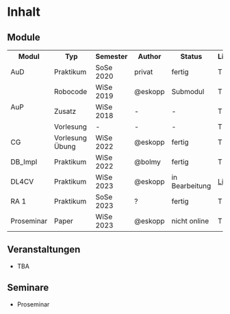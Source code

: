 # Inhalt

## Module
<table>
  <tr>
    <th>Modul</th>
    <th>Typ</th>
    <th>Semester</th>
    <th>Author</th>
    <th>Status</th>
    <th>Link</th>
  </tr>
  <tr>
    <td>AuD</td>
    <td>Praktikum</td>
    <td>SoSe 2020</td>
    <td>privat</td>
    <td>fertig</td>
    <td>TBA</td>
  </tr>
  <tr>
    <td rowspan="3">AuP</td>
    <td>Robocode</td>
    <td>WiSe 2019</td>
    <td>@eskopp</td>
    <td>Submodul</td>
    <td>TBA</td>
  </tr>
  <tr>
    <td>Zusatz</td>
    <td>WiSe 2018</td>
    <td>-</td>
    <td>-</td>
    <td>TBA</td>
  </tr>
  <tr>
    <td>Vorlesung</td>
    <td>-</td>
    <td>-</td>
    <td>-</td>
    <td>TBA</td>
  </tr>
  <tr>
    <td>CG</td>
    <td>Vorlesung&nbsp;<br>Übung</td>
    <td>WiSe 2022</td>
    <td>@eskopp</td>
    <td>fertig</td>
    <td>TBA</td>
  </tr>
  <tr>
    <td>DB_Impl</td>
    <td>Praktikum</td>
    <td>WiSe 2022</td>
    <td>@bolmy</td>
    <td>fertig</td>
    <td>TBA</td>
  </tr>
  <tr>
    <td>DL4CV</td>
    <td>Praktikum</td>
    <td>WiSe 2023</td>
    <td>@eskopp</td>
    <td>in Bearbeitung</td>
    <td><a href="./DL4CV">Link</a></td>
  </tr>
  <tr>
    <td>RA 1</td>
    <td>Praktikum</td>
    <td>SoSe 2023</td>
    <td>?</td>
    <td>fertig</td>
    <td>TBA</td>
  </tr>
  <tr>
    <td>Proseminar</td>
    <td>Paper</td>
    <td>WiSe 2023</td>
    <td>@eskopp</td>
    <td>nicht online</td>
    <td>TBA</td>
  </tr>
</table>


## Veranstaltungen
- TBA


## Seminare
- Proseminar
